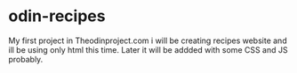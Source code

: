 # odin-recipes
My first project in Theodinproject.com
i will be creating recipes website and ill be using only html this time.
Later it will be addded with some CSS and JS probably.